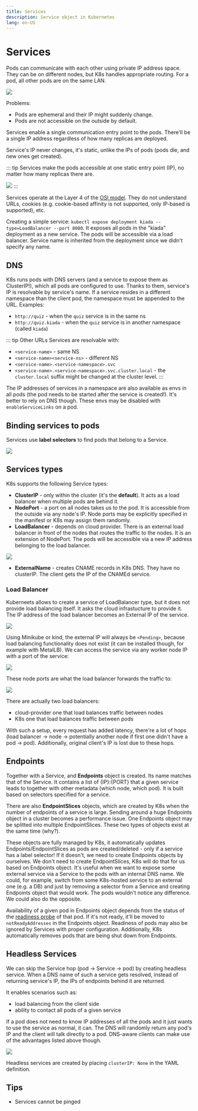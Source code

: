 ```yaml
---
title: Services
description: Service object in Kubernetes
lang: en-US
---
```


# Services

Pods can communicate with each other using private IP address space. They can be
on different nodes, but K8s handles appropriate routing. For a pod, all other
pods are on the same LAN.

![](assets/pods-network-flat.png)

Problems:

- Pods are ephemeral and their IP might suddenly change.
- Pods are not accessible on the outside by default.

Services enable a single communication entry point to the pods. There'll be a
single IP address regardless of how many replicas are deployed.

Service's IP never changes, it's static, unlike the IPs of pods (pods die, and
new ones get created).

::: tip
Services make the pods accessible at one static entry point (IP), no matter how
many replicas there are.

![](./assets/k8s-service.png)
:::

Services operate at the Layer 4 of the [OSI model](/networking/osi-model.md).
They do not understand URLs, cookies (e.g. cookie-based affinity is not
supported, only IP-based is supported), etc.

Creating a simple service: `kubectl expose deployment kiada --type=LoadBalancer
--port 8080`. It exposes all pods in the "kiada" deployment as a new service.
The pods will be accessible via a load balancer. Service name is inherited from
the deployment since we didn't specify any name.

## DNS

K8s runs pods with DNS servers (and a service to expose them as ClusterIP!),
which all pods are configured to use. Thanks to them, service's IP is resolvable
by service's name. If a service resides in a different namespace than the client
pod, the namespace must be appended to the URL. Examples:

- `http://quiz` - when the `quiz` service is in the same ns
- `http://quiz.kiada` - when the `quiz` service is in another namespace (called
  `kiada`)

::: tip Other URLs
Services are resolvable with:

- `<service-name>` - same NS
- `<service-name><service-ns>` - different NS
- `<service-name>.<service-namespace>.svc`
- `<service-name>.<service-namespace>.svc.cluster.local` - the `cluster.local`
   suffix might be changed at the cluster level.
:::

The IP addresses of services in a namespace are also available as envs in all
pods (the pod needs to be started after the service is created!). It's better to
rely on DNS though. These envs may be disabled with `enableServiceLinks` on a
pod.

## Binding services to pods

Services use **label selectors** to find pods that belong to a Service.

![](./assets/service-binding-to-pods.png)

## Services types

K8s supports the following Service types:

- **ClusterIP** - only within the cluster (it's the **default**). It acts as a
  load balancer when multiple pods are behind it.
- **NodePort** - a port on all nodes takes us to the pod. It is accessible from
  the outside via any node's IP. Node ports may be explicitly specified in the
  manifest or K8s may assign them randomly.
- **LoadBalancer** - depends on cloud provider. There is an external load
  balancer in front of the nodes that routes the traffic to the nodes. It is an
  extension of NodePort. The pods will be accessible via a new IP address
  belonging to the load balancer.

![](./assets/load-balancer-service.png)

- **ExternalName** - creates CNAME records in K8s DNS. They have no clusterIP.
  The client gets the IP of the CNAMEd service.

### Load Balancer

Kuberneets allows to create a service of LoadBalancer type, but it does not
provide load balancing itself. It asks the cloud infrastucture to provide it.
The IP address of the load balancer becomes an External IP of the service.

![](https://i.imgur.com/ClDDOJ7.png)

Using Minikube or kind, the external IP will always be `<Pending>`, because load
balancing functionality does not exist (it can be installed though, for example
with MetalLB). We can access the service via any worker node IP with a port of
the service:

![](https://i.imgur.com/TFPxmnh.png)

These node ports are what the load balancer forwards the traffic to:

![](https://i.imgur.com/xp9CneN.png)

There are actually two load balancers:

- cloud-provider one that load balances traffic between nodes
- K8s one that load balances traffic between pods

With such a setup, every request has added latency, there're a lot of hops (load
balancer -> node -> potentially another node if first one didn't have a pod ->
pod).
Additionally, original client's IP is lost due to these hops.

## Endpoints

Together with a Service, and **Endpoints** object is created. Its name matches
that of the Service. It contains a list of {IP}:{PORT} that a given service
leads to together with other metadata (which node, which pod). It is built based on selectors specified for a service.

There are also **EndpointSlices** objects, which are created by K8s when the
number of endpoints of a service is large. Sending around a huge Endpoints
object in a cluster becomes a performance issue. One Endpoints object may be
splitted into multiple EndpointSlices.
These two types of objects exist at the same time (why?).

These objects are fully managed by K8s, it automatically updates
Endpoints/EndpointSlices as pods are created/deleted - only if a service has a
label selector! If it doesn't, we need to create Endpoints objects by ourselves.
We don't need to create EndpointSlices, K8s will do that for us based on
Endpoints object. It's useful when we want to expose some external service via a
Service to the pods with an internal DNS name. We could, for example, switch
from some K8s-hosted service to an external one (e.g. a DB) and just by removing
a selector from a Service and creating Endpoints object that would work. The
pods wouldn't notice any difference. We could also do the opposite.

Availability of a given pod in Endpoints object depends from the status of the
[readiness probe](./pods.html#readiness-probe) of that pod. If it's not ready,
it'll be moved to `notReadyAddresses` in the Endpoints object. Readiness of pods
may also be ignored by Services with proper configuration. Additionally, K8s
automatically removes pods that are being shut down from Endpoints.

## Headless Services

We can skip the Service hop (pod -> Service -> pod) by creating headless
service. When a DNS name of such a service gets resolved, instead of returning
service's IP, the IPs of endpoints behind it are returned.

It enables scenarios such as:
- load balancing from the client side
- ability to contact all pods of a given service

If a pod does not need to know IP addresses of all the pods and it just wants to
use the service as normal, it can. The DNS will randomly return any pod's IP and
the client will talk directly to a pod. DNS-aware clients can make use of the
advantages listed above though.

![](./assets/headless-services.png)

Headless services are created by placing `clusterIP: None` in the YAML definition.

## Tips

- Services cannot be pinged